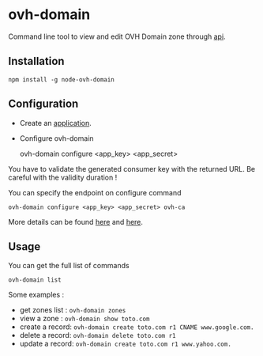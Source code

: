 ovh-domain
===

Command line tool to view and edit OVH Domain zone through [api](https://api.ovh.com).

Installation
---

    npm install -g node-ovh-domain

Configuration
---

* Create an [application](https://eu.api.ovh.com/createApp/).
* Configure ovh-domain

    ovh-domain configure <app_key> <app_secret>

You have to validate the generated consumer key with the returned URL. Be careful with the validity duration !

You can specify the endpoint on configure command

    ovh-domain configure <app_key> <app_secret> ovh-ca

More details can be found [here](https://api.ovh.com/g934.first_step_with_api) and [here](https://github.com/ovh/node-ovh).

Usage
---

You can get the full list of commands

    ovh-domain list

Some examples :

* get zones list : ``ovh-domain zones``
* view a zone : ``ovh-domain show toto.com``
* create a record: ``ovh-domain create toto.com r1 CNAME www.google.com.``
* delete a record: ``ovh-domain delete toto.com r1``
* update a record: ``ovh-domain create toto.com r1 www.yahoo.com.``
